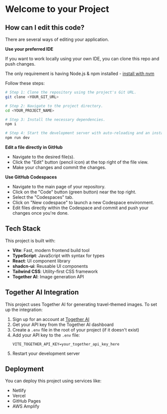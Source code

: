 # Welcome to your Project

## How can I edit this code?

There are several ways of editing your application.

**Use your preferred IDE**

If you want to work locally using your own IDE, you can clone this repo and push changes.

The only requirement is having Node.js & npm installed - [install with nvm](https://github.com/nvm-sh/nvm#installing-and-updating)

Follow these steps:

```sh
# Step 1: Clone the repository using the project's Git URL.
git clone <YOUR_GIT_URL>

# Step 2: Navigate to the project directory.
cd <YOUR_PROJECT_NAME>

# Step 3: Install the necessary dependencies.
npm i

# Step 4: Start the development server with auto-reloading and an instant preview.
npm run dev
```

**Edit a file directly in GitHub**

- Navigate to the desired file(s).
- Click the "Edit" button (pencil icon) at the top right of the file view.
- Make your changes and commit the changes.

**Use GitHub Codespaces**

- Navigate to the main page of your repository.
- Click on the "Code" button (green button) near the top right.
- Select the "Codespaces" tab.
- Click on "New codespace" to launch a new Codespace environment.
- Edit files directly within the Codespace and commit and push your changes once you're done.

## Tech Stack

This project is built with:

- **Vite**: Fast, modern frontend build tool
- **TypeScript**: JavaScript with syntax for types
- **React**: UI component library
- **shadcn-ui**: Reusable UI components
- **Tailwind CSS**: Utility-first CSS framework
- **Together AI**: Image generation API

## Together AI Integration

This project uses Together AI for generating travel-themed images. To set up the integration:

1. Sign up for an account at [Together AI](https://www.together.ai/)
2. Get your API key from the Together AI dashboard
3. Create a `.env` file in the root of your project (if it doesn't exist)
4. Add your API key to the `.env` file:
   ```
   VITE_TOGETHER_API_KEY=your_together_api_key_here
   ```
5. Restart your development server

## Deployment

You can deploy this project using services like:

- Netlify
- Vercel
- GitHub Pages
- AWS Amplify
